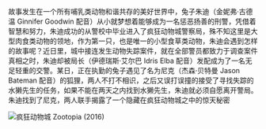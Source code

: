 <!--##
{
        "description": "故事发生在一个所有哺乳类动物和谐共存的美好世界中，兔子朱迪（金妮弗·古德温 Ginnifer Goodwin 配音）从小就梦想着能够成为一名惩恶扬善的刑警，凭借着智慧和努力，朱迪成功的从警校中毕业进入了疯狂动物城警察局，殊不知这里是大型肉食类动物的领地，作为第一只，也是唯一的小型食草类动物，朱迪会遇到怎样的故事呢？近日里，城中接连发生动物失踪案件，就在全部警员都致力于调查案件真相之时，朱迪却被局长（伊德瑞斯·艾尔巴 Idris Elba 配音）发配成为了一名无足轻重的交警。某日，正在执勤的兔子遇见了名为尼克（杰森·贝特曼 Jason Bateman 配音）的狐狸，两人不打不相识，之后又误打误撞的接受了寻找失踪的水獭先生的任务，如果不能在两天之内找到水獭先生，朱迪就必须自愿离开警局。朱迪找到了尼克，两人联手揭露了一个隐藏在疯狂动物城之中的惊天秘密",
        "tag": [
            "喜剧",
            "动画",
            "冒险"
        ],
        "img":"https://picserver.duoyu.link/picfile/image/202306/08-1686238460054.png",
        "dateYY": "2019",
        "dateMM": "08",
        "dateDD": "20",
        "top": true,
        "signal":""
    }
 ##-->

故事发生在一个所有哺乳类动物和谐共存的美好世界中，兔子朱迪（金妮弗·古德温 Ginnifer Goodwin 配音）从小就梦想着能够成为一名惩恶扬善的刑警，凭借着智慧和努力，朱迪成功的从警校中毕业进入了疯狂动物城警察局，殊不知这里是大型肉食类动物的领地，作为第一只，也是唯一的小型食草类动物，朱迪会遇到怎样的故事呢？近日里，城中接连发生动物失踪案件，就在全部警员都致力于调查案件真相之时，朱迪却被局长（伊德瑞斯·艾尔巴 Idris Elba 配音）发配成为了一名无足轻重的交警。某日，正在执勤的兔子遇见了名为尼克（杰森·贝特曼 Jason Bateman 配音）的狐狸，两人不打不相识，之后又误打误撞的接受了寻找失踪的水獭先生的任务，如果不能在两天之内找到水獭先生，朱迪就必须自愿离开警局。朱迪找到了尼克，两人联手揭露了一个隐藏在疯狂动物城之中的惊天秘密

 <p class="notesbookimg">
 <img src="https://picserver.duoyu.link/picfile/image/202306/08-1686238460054.png" alt="疯狂动物城 Zootopia (2016)" />
</p>
